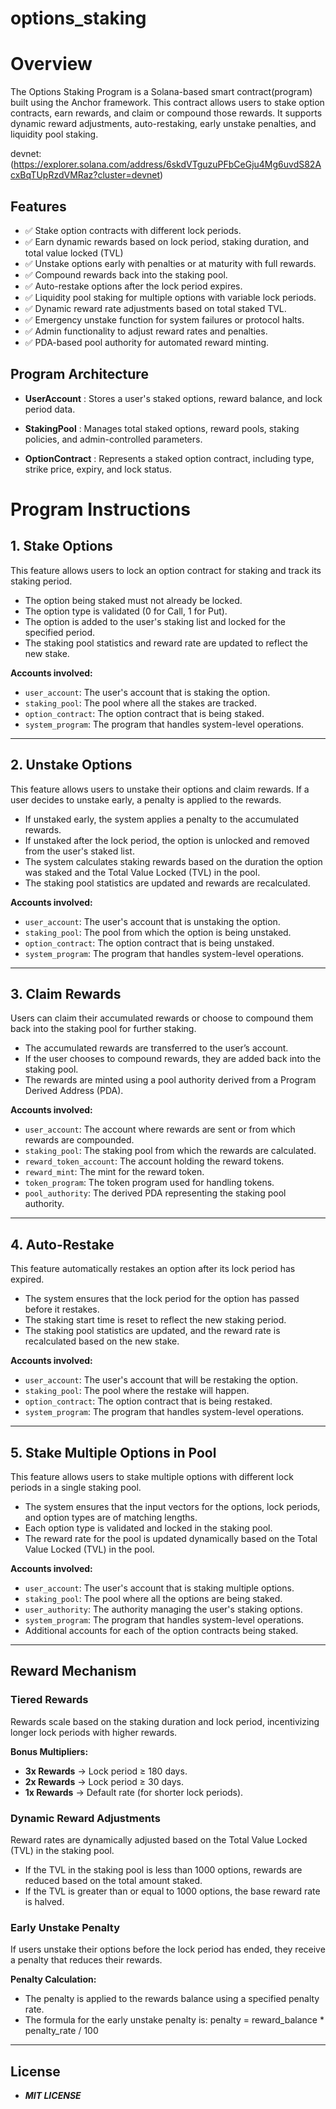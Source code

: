 # options_staking

# Overview
The Options Staking Program is a Solana-based smart contract(program) built using the Anchor framework. This contract allows users to stake option contracts, earn rewards, and claim or compound those rewards. It supports dynamic reward adjustments, auto-restaking, early unstake penalties, and liquidity pool staking. 

devnet:(https://explorer.solana.com/address/6skdVTguzuPFbCeGju4Mg6uvdS82AcxBqTUpRzdVMRaz?cluster=devnet)

## Features

- ✅ Stake option contracts with different lock periods.
- ✅ Earn dynamic rewards based on lock period, staking duration, and total value locked (TVL)
- ✅ Unstake options early with penalties or at maturity with full rewards.
- ✅ Compound rewards back into the staking pool.
- ✅ Auto-restake options after the lock period expires.
- ✅ Liquidity pool staking for multiple options with variable lock periods.
- ✅ Dynamic reward rate adjustments based on total staked TVL.
- ✅ Emergency unstake function for system failures or protocol halts.
- ✅ Admin functionality to adjust reward rates and penalties.
- ✅ PDA-based pool authority for automated reward minting.

## Program Architecture

- **UserAccount** : Stores a user's staked options, reward balance, and lock period data.

- **StakingPool** : Manages total staked options, reward pools, staking policies, and admin-controlled parameters.

- **OptionContract** : Represents a staked option contract, including type, strike price, expiry, and lock status.

 
# Program Instructions

## 1. **Stake Options**

This feature allows users to lock an option contract for staking and track its staking period.

- The option being staked must not already be locked.
- The option type is validated (0 for Call, 1 for Put).
- The option is added to the user's staking list and locked for the specified period.
- The staking pool statistics and reward rate are updated to reflect the new stake.

**Accounts involved:**
- `user_account`: The user's account that is staking the option.
- `staking_pool`: The pool where all the stakes are tracked.
- `option_contract`: The option contract that is being staked.
- `system_program`: The program that handles system-level operations.

---

## 2. **Unstake Options**

This feature allows users to unstake their options and claim rewards. If a user decides to unstake early, a penalty is applied to the rewards.

- If unstaked early, the system applies a penalty to the accumulated rewards.
- If unstaked after the lock period, the option is unlocked and removed from the user's staked list.
- The system calculates staking rewards based on the duration the option was staked and the Total Value Locked (TVL) in the pool.
- The staking pool statistics are updated and rewards are recalculated.

**Accounts involved:**
- `user_account`: The user's account that is unstaking the option.
- `staking_pool`: The pool from which the option is being unstaked.
- `option_contract`: The option contract that is being unstaked.
- `system_program`: The program that handles system-level operations.

---

## 3. **Claim Rewards**

Users can claim their accumulated rewards or choose to compound them back into the staking pool for further staking.

- The accumulated rewards are transferred to the user’s account.
- If the user chooses to compound rewards, they are added back into the staking pool.
- The rewards are minted using a pool authority derived from a Program Derived Address (PDA).

**Accounts involved:**
- `user_account`: The account where rewards are sent or from which rewards are compounded.
- `staking_pool`: The staking pool from which the rewards are calculated.
- `reward_token_account`: The account holding the reward tokens.
- `reward_mint`: The mint for the reward token.
- `token_program`: The token program used for handling tokens.
- `pool_authority`: The derived PDA representing the staking pool authority.

---

## 4. **Auto-Restake**

This feature automatically restakes an option after its lock period has expired.

- The system ensures that the lock period for the option has passed before it restakes.
- The staking start time is reset to reflect the new staking period.
- The staking pool statistics are updated, and the reward rate is recalculated based on the new stake.

**Accounts involved:**
- `user_account`: The user's account that will be restaking the option.
- `staking_pool`: The pool where the restake will happen.
- `option_contract`: The option contract that is being restaked.
- `system_program`: The program that handles system-level operations.

---

## 5. **Stake Multiple Options in Pool**

This feature allows users to stake multiple options with different lock periods in a single staking pool.

- The system ensures that the input vectors for the options, lock periods, and option types are of matching lengths.
- Each option type is validated and locked in the staking pool.
- The reward rate for the pool is updated dynamically based on the Total Value Locked (TVL) in the pool.

**Accounts involved:**
- `user_account`: The user's account that is staking multiple options.
- `staking_pool`: The pool where all the options are being staked.
- `user_authority`: The authority managing the user's staking options.
- `system_program`: The program that handles system-level operations.
- Additional accounts for each of the option contracts being staked.

---

## Reward Mechanism

### **Tiered Rewards**

Rewards scale based on the staking duration and lock period, incentivizing longer lock periods with higher rewards.

**Bonus Multipliers:**
- **3x Rewards** → Lock period ≥ 180 days.
- **2x Rewards** → Lock period ≥ 30 days.
- **1x Rewards** → Default rate (for shorter lock periods).

### **Dynamic Reward Adjustments**

Reward rates are dynamically adjusted based on the Total Value Locked (TVL) in the staking pool.

- If the TVL in the staking pool is less than 1000 options, rewards are reduced based on the total amount staked.
- If the TVL is greater than or equal to 1000 options, the base reward rate is halved.

### **Early Unstake Penalty**

If users unstake their options before the lock period has ended, they receive a penalty that reduces their rewards.

**Penalty Calculation:**
- The penalty is applied to the rewards balance using a specified penalty rate.
-  The formula for the early unstake penalty is: penalty = reward_balance * penalty_rate / 100

---

## License
- ***MIT LICENSE***


